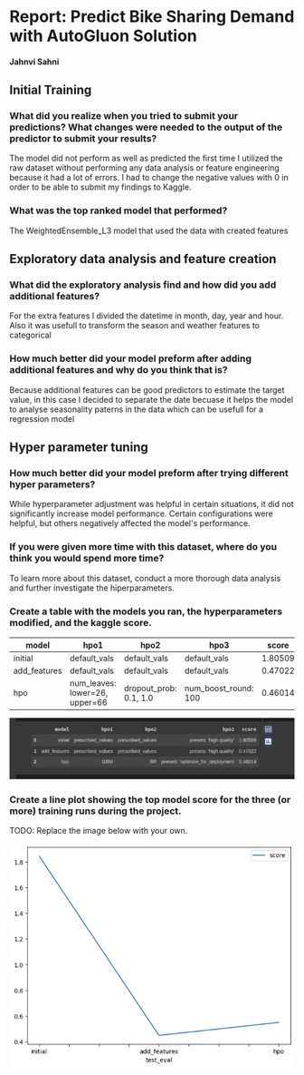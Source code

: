 # Report: Predict Bike Sharing Demand with AutoGluon Solution
#### Jahnvi Sahni

## Initial Training
### What did you realize when you tried to submit your predictions? What changes were needed to the output of the predictor to submit your results?
The model did not perform as well as predicted the first time I utilized the raw dataset without performing any data analysis or feature engineering because it had a lot of errors. I had to change the negative values with 0 in order to be able to submit my findings to Kaggle. 

### What was the top ranked model that performed?
The  WeightedEnsemble_L3 model that used the data with created features 

## Exploratory data analysis and feature creation
### What did the exploratory analysis find and how did you add additional features?
For the extra features I divided the datetime in month, day, year and hour. Also it was usefull to transform the season and weather features to categorical

### How much better did your model preform after adding additional features and why do you think that is?
Because additional features can be good predictors to estimate the target value, in this case I decided to separate the date becuase it helps the model to analyse seasonality paterns in the data which can be usefull for a regression model

## Hyper parameter tuning
### How much better did your model preform after trying different hyper parameters?
While hyperparameter adjustment was helpful in certain situations, it did not significantly increase model performance. Certain configurations were helpful, but others negatively affected the model's performance.

### If you were given more time with this dataset, where do you think you would spend more time?
To learn more about this dataset, conduct a more thorough data analysis and further investigate the hiperparameters.

### Create a table with the models you ran, the hyperparameters modified, and the kaggle score.
|model|hpo1|hpo2|hpo3|score|
|--|--|--|--|--|
|initial|default_vals|default_vals|default_vals|1.80509|
|add_features|default_vals|default_vals|default_vals|0.47022|
|hpo|num_leaves: lower=26, upper=66|dropout_prob: 0.1, 1.0|num_boost_round: 100|0.46014|

![hyper.PNG](image.png)

### Create a line plot showing the top model score for the three (or more) training runs during the project.

TODO: Replace the image below with your own.

![plot1.PNG](line.png)
